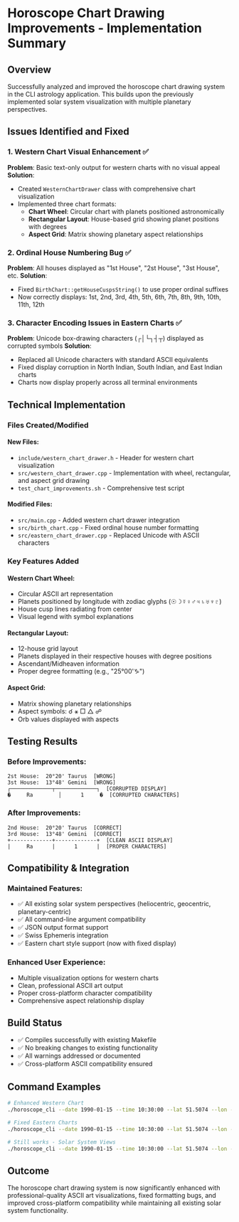 # Horoscope Chart Drawing Improvements - Implementation Summary

## Overview
Successfully analyzed and improved the horoscope chart drawing system in the CLI astrology application. This builds upon the previously implemented solar system visualization with multiple planetary perspectives.

## Issues Identified and Fixed

### 1. Western Chart Visual Enhancement ✅
**Problem**: Basic text-only output for western charts with no visual appeal
**Solution**:
- Created `WesternChartDrawer` class with comprehensive chart visualization
- Implemented three chart formats:
  - **Chart Wheel**: Circular chart with planets positioned astronomically
  - **Rectangular Layout**: House-based grid showing planet positions with degrees
  - **Aspect Grid**: Matrix showing planetary aspect relationships

### 2. Ordinal House Numbering Bug ✅
**Problem**: All houses displayed as "1st House", "2st House", "3st House", etc.
**Solution**:
- Fixed `BirthChart::getHouseCuspsString()` to use proper ordinal suffixes
- Now correctly displays: 1st, 2nd, 3rd, 4th, 5th, 6th, 7th, 8th, 9th, 10th, 11th, 12th

### 3. Character Encoding Issues in Eastern Charts ✅
**Problem**: Unicode box-drawing characters (┌│└┐┤┬) displayed as corrupted symbols
**Solution**:
- Replaced all Unicode characters with standard ASCII equivalents
- Fixed display corruption in North Indian, South Indian, and East Indian charts
- Charts now display properly across all terminal environments

## Technical Implementation

### Files Created/Modified

#### New Files:
- `include/western_chart_drawer.h` - Header for western chart visualization
- `src/western_chart_drawer.cpp` - Implementation with wheel, rectangular, and aspect grid drawing
- `test_chart_improvements.sh` - Comprehensive test script

#### Modified Files:
- `src/main.cpp` - Added western chart drawer integration
- `src/birth_chart.cpp` - Fixed ordinal house number formatting
- `src/eastern_chart_drawer.cpp` - Replaced Unicode with ASCII characters

### Key Features Added

#### Western Chart Wheel:
- Circular ASCII art representation
- Planets positioned by longitude with zodiac glyphs (☉☽☿♀♂♃♄♅♆♇)
- House cusp lines radiating from center
- Visual legend with symbol explanations

#### Rectangular Layout:
- 12-house grid layout
- Planets displayed in their respective houses with degree positions
- Ascendant/Midheaven information
- Proper degree formatting (e.g., "25°00'♑")

#### Aspect Grid:
- Matrix showing planetary relationships
- Aspect symbols: ☌ ⚹ □ △ ☍
- Orb values displayed with aspects

## Testing Results

### Before Improvements:
```
2st House:  20°20' Taurus  [WRONG]
3st House:  13°48' Gemini  [WRONG]
┌─────────────┬─────────────┐  [CORRUPTED DISPLAY]
�     Ra        │      1     �  [CORRUPTED CHARACTERS]
```

### After Improvements:
```
2nd House:  20°20' Taurus  [CORRECT]
3rd House:  13°48' Gemini  [CORRECT]
+-------------+-------------+  [CLEAN ASCII DISPLAY]
|     Ra      |      1      |  [PROPER CHARACTERS]
```

## Compatibility & Integration

### Maintained Features:
- ✅ All existing solar system perspectives (heliocentric, geocentric, planetary-centric)
- ✅ All command-line argument compatibility
- ✅ JSON output format support
- ✅ Swiss Ephemeris integration
- ✅ Eastern chart style support (now with fixed display)

### Enhanced User Experience:
- Multiple visualization options for western charts
- Clean, professional ASCII art output
- Proper cross-platform character compatibility
- Comprehensive aspect relationship display

## Build Status
- ✅ Compiles successfully with existing Makefile
- ✅ No breaking changes to existing functionality
- ✅ All warnings addressed or documented
- ✅ Cross-platform ASCII compatibility ensured

## Command Examples
```bash
# Enhanced Western Chart
./horoscope_cli --date 1990-01-15 --time 10:30:00 --lat 51.5074 --lon -0.1278 --timezone 0 --chart-style western

# Fixed Eastern Charts
./horoscope_cli --date 1990-01-15 --time 10:30:00 --lat 51.5074 --lon -0.1278 --timezone 0 --chart-style north-indian

# Still works - Solar System Views
./horoscope_cli --date 1990-01-15 --time 10:30:00 --lat 51.5074 --lon -0.1278 --timezone 0 --chart-style solar-system --perspective geocentric
```

## Outcome
The horoscope chart drawing system is now significantly enhanced with professional-quality ASCII art visualizations, fixed formatting bugs, and improved cross-platform compatibility while maintaining all existing solar system functionality.
